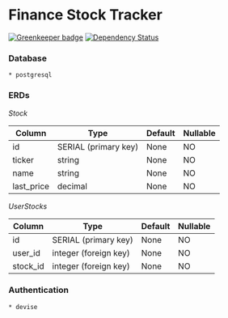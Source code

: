 # Finance Stock Tracker

[![Greenkeeper badge](https://badges.greenkeeper.io/Asher978/Finance-Tracker.svg)](https://greenkeeper.io/)
[![Dependency Status](https://david-dm.org/Asher978/Finance-Tracker.svg?style=flat-square)](https://david-dm.org/Asher978/Finance-Tracker?path=client)

### Database

    * postgresql

### ERDs

_Stock_

| Column     | Type                 | Default | Nullable |
| ---------- | -------------------- | ------- | -------- |
| id         | SERIAL (primary key) | None    | NO       |
| ticker     | string               | None    | NO       |
| name       | string               | None    | NO       |
| last_price | decimal              | None    | NO       |

_UserStocks_

| Column   | Type                  | Default | Nullable |
| -------- | --------------------- | ------- | -------- |
| id       | SERIAL (primary key)  | None    | NO       |
| user_id  | integer (foreign key) | None    | NO       |
| stock_id | integer (foreign key) | None    | NO       |

### Authentication

    * devise
